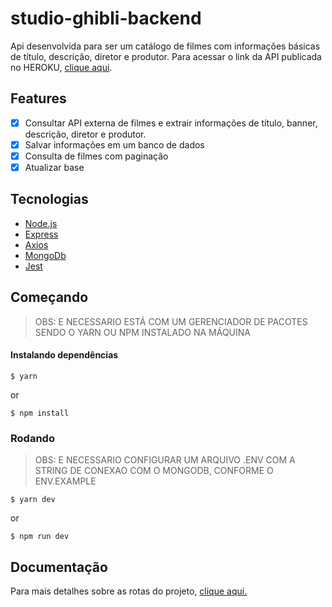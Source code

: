 # studio-ghibli-backend

Api desenvolvida para ser um catálogo de filmes com informações básicas de título, descrição, diretor e produtor.
Para acessar o link da API publicada no HEROKU, [clique aqui](https://studio-ghibli-backend.herokuapp.com/films).

## Features
- [x] Consultar API externa de filmes e extrair informações de título, banner, descrição, diretor e produtor.
- [x] Salvar informações em um banco de dados
- [x] Consulta de filmes com paginação
- [x] Atualizar base

## Tecnologias 
- [Node.js](https://nodejs.org/en/)
- [Express](https://expressjs.com/pt-br/)
- [Axios](https://github.com/axios/axios)
- [MongoDb](https://www.mongodb.com/)
- [Jest](https://jestjs.io/pt-BR/)

## Começando
> OBS: E NECESSARIO ESTÁ COM UM GERENCIADOR DE PACOTES SENDO O YARN OU NPM INSTALADO NA MÁQUINA

#### Instalando dependências
```
$ yarn
```
or
```
$ npm install
```

### Rodando
> OBS: E NECESSARIO CONFIGURAR UM ARQUIVO .ENV COM A STRING DE CONEXAO COM O MONGODB, CONFORME O ENV.EXAMPLE
```
$ yarn dev
```
or
```
$ npm run dev
```

## Documentação
Para mais detalhes sobre as rotas do projeto, [clique aqui.](https://documenter.getpostman.com/view/15611768/2s8YmUKeMx)